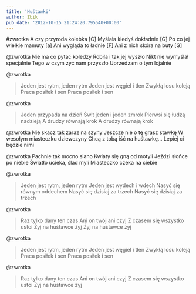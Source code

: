 ```yaml
---
title: 'Huśtawki'
author: Zbik
pub_date: '2012-10-15 21:24:20.795540+00:00'
---
```


#zwrotka
A czy przyroda kolebka [C]
Myślała kiedyś dokładnie [G]
Po co jej wielkie mamuty [a]
Ani wygląda to ładnie [F]
Ani z nich skóra na buty [G]

@zwrotka
Nie ma co pytać koledzy
Robiła i tak jej wyszło
Nikt nie wymyślał specjalnie
Tego w czym żyć nam przyszło
Uprzedzam o tym lojalnie

@zwrotka
>Jeden jest rytm, jeden rytm
>Jeden jest węgiel i tlen
>Zwykłą losu koleją
>Praca posiłek i sen
>Praca posiłek i sen

@zwrotka
>Jeden przypada na dzień
>Świt jeden i jeden zmrok
>Pierwsi się łudzą nadzieją
>A drudzy równają krok
>A drudzy równają krok

@zwrotka
Nie skacz tak zaraz na szyny
Jeszcze nie o tę grasz stawkę
W wesołym miasteczku dziewczyny
Chcą z tobą iść na huśtawkę...
Lepiej ci będzie nimi

@zwrotka
Pachnie tak mocno siano
Kwiaty się gną od motyli
Jeździ słońce po niebie
Światło ucieka, ślad myli
Miasteczko czeka na ciebie

@zwrotka
>Jeden jest rytm, jeden  rytm
>Jeden jest wydech i wdech
>Nasyć się równym oddechem
>Nasyć się dzisiaj za trzech
>Nasyć się dzisiaj za trzech

@zwrotka
>Raz tylko dany ten czas
>Ani on twój ani czyj
>Z czasem się wszystko ustoi
>Żyj na huśtawce żyj
>Żyj na huśtawce żyj

@zwrotka
>Jeden jest rytm, jeden rytm
>Jeden jest węgiel i tlen
>Zwykłą losu  koleją
>Praca posiłek i sen
>Praca posiłek i sen

@zwrotka
>Raz tylko dany ten czas
>Ani on twój ani czyj
>Z czasem się wszystko ustoi
>Żyj na huśtawce żyj